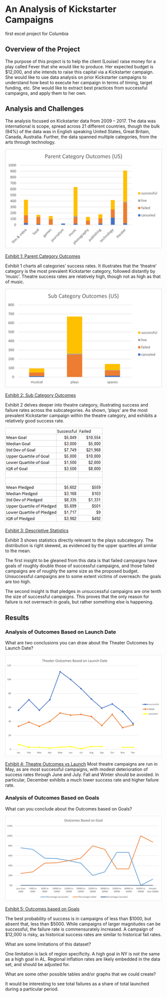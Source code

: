 # An Analysis of Kickstarter Campaigns
first excel project for Columbia


## Overview of the Project
The purpose of this project is to help the client (Louise) raise money for a play called Fever that she would like to produce.  Her expected budget is $12,000, and she intends to raise this capital via a Kickstarter campaign.  She would like to use data analysis on prior Kickstarter campaigns to understand how best to execute her campaign in terms of timing, target funding, etc.  She would like to extract best practices from successful campaigns, and apply them to her own.




## Analysis and Challenges

The analysis focused on Kickstarter data from 2009 – 2017.  The data was international is scope, spread across 21 different countries, though the bulk (94%) of the data was in English speaking United States, Great Britain, Canada, Australia.  Further, the data spanned multiple categories, from the arts through technology.

![Parent Category Outcomes](other_resources/Parent_Category_Outcomes.png)

[Exhibit 1: Parent Category Outcomes](other_resources/Parent_Category_Outcomes.png?raw=true "Outcomes_vs_Goals")

Exhibit 1 charts all categories’ success rates.  It illustrates that the ‘theatre’ category is the most prevalent Kickstarter category, followed distantly by ‘music’.  Theatre success rates are relatively high, though not as high as that of music.



![Sub Category Outcomes](other_resources/SubCategory_Outcomes.png)

[Exhibit 2: Sub Category Outcomes](other_resources/SubCategory_Outcomes.png?raw=true "Outcomes_vs_Goals")



Exhibit 2 delves deeper into theatre category, illustrating success and failure rates across the subcategories.  As shown, ‘plays’ are the most prevalent Kickstarter campaign within the theatre category, and exhibits a relatively good success rate.



![Descriptive Statistics](other_resources/Descriptive_Statistics.png)

[Exhibit 3: Descriptive Statistics](other_resources/Descriptive_Statistics.png?raw=true "Outcomes_vs_Goals")

Exhibit 3 shows statistics directly relevant to the plays subcategory.  The distribution is right skewed, as evidenced by the upper quartiles all similar to the mean. 

The first insight to be gleaned from this data is that failed campaigns have goals of roughly double those of successful campaigns, and those failed campaigns are of roughly the same size as the proposed budget.  Unsuccessful campaigns are to some extent victims of overreach: the goals are too high.

The second insight is that pledges in unsuccessful campaigns are one tenth the size of successful campaigns.  This proves that the only reason for failure is not overreach in goals, but rather something else is happening.




## Results


### Analysis of Outcomes Based on Launch Date
What are two conclusions you can draw about the Theater Outcomes by Launch Date?

![Theatre Outcomes vs Launch](resources/Theatre_Outcomes_vs_Launch.png)

[Exhibit 4: Theatre Outcomes vs Launch](resources/Theatre_Outcomes_vs_Launch.png?raw=true "Outcomes_vs_Goals")
Most theatre campaigns are run in May, as are most successful campaigns, with modest deterioration of success rates through June and July.  Fall and Winter should be avoided.  In particular, December exhibits a much lower success rate and higher failure rate.

### Analysis of Outcomes Based on Goals
What can you conclude about the Outcomes based on Goals?


![Outcomes vs Goals](resources/Outcomes_vs_Goals.png)

[Exhibit 5: Outcomes based on Goals](resources/Outcomes_vs_Goals.png?raw=true "Outcomes_vs_Goals")

The best probability of success is in campaigns of less than $1000, but absent that, less than $5000.  While campaigns of larger magnitudes can be successful, the failure rate is commensurately increased.  A campaign of $12,000 is risky, as historical success rates are similar to historical fail rates.




What are some limitations of this dataset?

One limitation is lack of region specificity.  A high goal in NY is not the same as a high goal in AL.  Regional inflation rates are likely embedded in the data set, and should be adjusted for.  

What are some other possible tables and/or graphs that we could create?

It would be interesting to see total failures as a share of total launched during a particular period.
